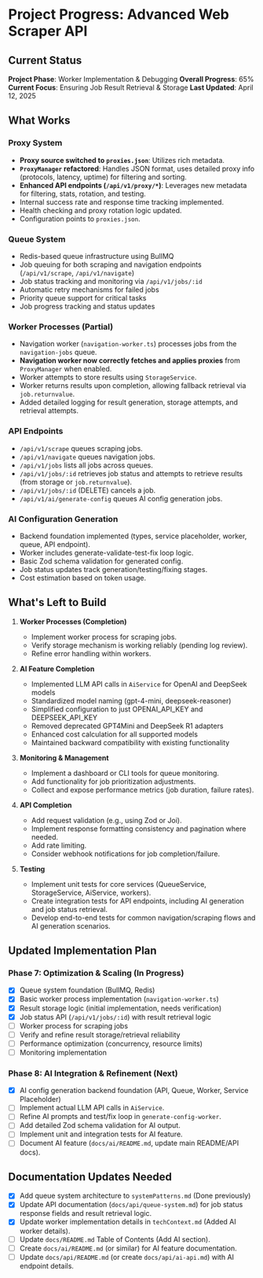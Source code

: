# Project Progress: Advanced Web Scraper API

## Current Status

**Project Phase**: Worker Implementation & Debugging
**Overall Progress**: 65%
**Current Focus**: Ensuring Job Result Retrieval & Storage
**Last Updated**: April 12, 2025

## What Works

### Proxy System
- **Proxy source switched to `proxies.json`**: Utilizes rich metadata.
- **`ProxyManager` refactored**: Handles JSON format, uses detailed proxy info (protocols, latency, uptime) for filtering and sorting.
- **Enhanced API endpoints (`/api/v1/proxy/*`)**: Leverages new metadata for filtering, stats, rotation, and testing.
- Internal success rate and response time tracking implemented.
- Health checking and proxy rotation logic updated.
- Configuration points to `proxies.json`.

### Queue System
- Redis-based queue infrastructure using BullMQ
- Job queuing for both scraping and navigation endpoints (`/api/v1/scrape`, `/api/v1/navigate`)
- Job status tracking and monitoring via `/api/v1/jobs/:id`
- Automatic retry mechanisms for failed jobs
- Priority queue support for critical tasks
- Job progress tracking and status updates

### Worker Processes (Partial)
- Navigation worker (`navigation-worker.ts`) processes jobs from the `navigation-jobs` queue.
- **Navigation worker now correctly fetches and applies proxies** from `ProxyManager` when enabled.
- Worker attempts to store results using `StorageService`.
- Worker returns results upon completion, allowing fallback retrieval via `job.returnvalue`.
- Added detailed logging for result generation, storage attempts, and retrieval attempts.

### API Endpoints
- `/api/v1/scrape` queues scraping jobs.
- `/api/v1/navigate` queues navigation jobs.
- `/api/v1/jobs` lists all jobs across queues.
- `/api/v1/jobs/:id` retrieves job status and attempts to retrieve results (from storage or `job.returnvalue`).
- `/api/v1/jobs/:id` (DELETE) cancels a job.
- `/api/v1/ai/generate-config` queues AI config generation jobs.

### AI Configuration Generation
- Backend foundation implemented (types, service placeholder, worker, queue, API endpoint).
- Worker includes generate-validate-test-fix loop logic.
- Basic Zod schema validation for generated config.
- Job status updates track generation/testing/fixing stages.
- Cost estimation based on token usage.

## What's Left to Build

1. **Worker Processes (Completion)**
   - Implement worker process for scraping jobs.
   - Verify storage mechanism is working reliably (pending log review).
   - Refine error handling within workers.

2. **AI Feature Completion**
   - Implemented LLM API calls in `AiService` for OpenAI and DeepSeek models
   - Standardized model naming (gpt-4-mini, deepseek-reasoner)
   - Simplified configuration to just OPENAI_API_KEY and DEEPSEEK_API_KEY
   - Removed deprecated GPT4Mini and DeepSeek R1 adapters
   - Enhanced cost calculation for all supported models
   - Maintained backward compatibility with existing functionality

3. **Monitoring & Management**
   - Implement a dashboard or CLI tools for queue monitoring.
   - Add functionality for job prioritization adjustments.
   - Collect and expose performance metrics (job duration, failure rates).

3. **API Completion**
   - Add request validation (e.g., using Zod or Joi).
   - Implement response formatting consistency and pagination where needed.
   - Add rate limiting.
   - Consider webhook notifications for job completion/failure.

4. **Testing**
   - Implement unit tests for core services (QueueService, StorageService, AiService, workers).
   - Create integration tests for API endpoints, including AI generation and job status retrieval.
   - Develop end-to-end tests for common navigation/scraping flows and AI generation scenarios.

## Updated Implementation Plan

### Phase 7: Optimization & Scaling (In Progress)
- [x] Queue system foundation (BullMQ, Redis)
- [x] Basic worker process implementation (`navigation-worker.ts`)
- [x] Result storage logic (initial implementation, needs verification)
- [x] Job status API (`/api/v1/jobs/:id`) with result retrieval logic
- [ ] Worker process for scraping jobs
- [ ] Verify and refine result storage/retrieval reliability
- [ ] Performance optimization (concurrency, resource limits)
- [ ] Monitoring implementation

### Phase 8: AI Integration & Refinement (Next)
- [x] AI config generation backend foundation (API, Queue, Worker, Service Placeholder)
- [ ] Implement actual LLM API calls in `AiService`.
- [ ] Refine AI prompts and test/fix loop in `generate-config-worker`.
- [ ] Add detailed Zod schema validation for AI output.
- [ ] Implement unit and integration tests for AI feature.
- [ ] Document AI feature (`docs/ai/README.md`, update main README/API docs).

## Documentation Updates Needed
- [x] Add queue system architecture to `systemPatterns.md` (Done previously)
- [x] Update API documentation (`docs/api/queue-system.md`) for job status response fields and result retrieval logic.
- [x] Update worker implementation details in `techContext.md` (Added AI worker details).
- [ ] Update `docs/README.md` Table of Contents (Add AI section).
- [ ] Create `docs/ai/README.md` (or similar) for AI feature documentation.
- [ ] Update `docs/api/README.md` (or create `docs/api/ai-api.md`) with AI endpoint details.
